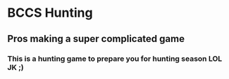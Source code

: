 # BCCS Hunting

## Pros making a super complicated game
### This is a hunting game to prepare you for hunting season LOL JK ;)
